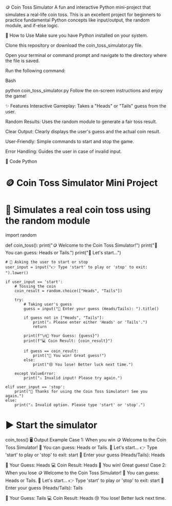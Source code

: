 🪙 Coin Toss Simulator
A fun and interactive Python mini-project that simulates a real-life coin toss. This is an excellent project for beginners to practice fundamental Python concepts like input/output, the random module, and if-else logic.

🚀 How to Use
Make sure you have Python installed on your system.

Clone this repository or download the coin_toss_simulator.py file.

Open your terminal or command prompt and navigate to the directory where the file is saved.

Run the following command:

Bash

python coin_toss_simulator.py
Follow the on-screen instructions and enjoy the game!

✨ Features
Interactive Gameplay: Takes a "Heads" or "Tails" guess from the user.

Random Results: Uses the random module to generate a fair toss result.

Clear Output: Clearly displays the user's guess and the actual coin result.

User-Friendly: Simple commands to start and stop the game.

Error Handling: Guides the user in case of invalid input.

🐍 Code
Python

# 🪙 Coin Toss Simulator Mini Project
# 📌 Simulates a real coin toss using the random module

import random

def coin_toss():
    print("🪙 Welcome to the Coin Toss Simulator!")
    print("🎯 You can guess: Heads or Tails.")
    print("🔄 Let's start...")

    # 🔹 Asking the user to start or stop
    user_input = input("👉 Type 'start' to play or 'stop' to exit: ").lower()

    if user_input == 'start':
        # Tossing the coin
        coin_result = random.choice(["Heads", "Tails"])

        try:
            # Taking user's guess
            guess = input("🔮 Enter your guess (Heads/Tails): ").title()

            if guess not in ["Heads", "Tails"]:
                print("⚠️ Please enter either 'Heads' or 'Tails'.")
                return

            print(f"\n🧑 Your Guess: {guess}")
            print(f"💻 Coin Result: {coin_result}")

            if guess == coin_result:
                print("🎉 You win! Great guess!")
            else:
                print("😢 You lose! Better luck next time.")

        except ValueError:
            print("⚠️ Invalid input! Please try again.")

    elif user_input == 'stop':
        print("👋 Thanks for using the Coin Toss Simulator! See you again.")
    else:
        print("⚠️ Invalid option. Please type 'start' or 'stop'.")

# ▶️ Start the simulator
coin_toss()
🖥️ Output Example
Case 1: When you win
🪙 Welcome to the Coin Toss Simulator!
🎯 You can guess: Heads or Tails.
🔄 Let's start...
👉 Type 'start' to play or 'stop' to exit: start
🔮 Enter your guess (Heads/Tails): Heads

🧑 Your Guess: Heads
💻 Coin Result: Heads
🎉 You win! Great guess!
Case 2: When you lose
🪙 Welcome to the Coin Toss Simulator!
🎯 You can guess: Heads or Tails.
🔄 Let's start...
👉 Type 'start' to play or 'stop' to exit: start
🔮 Enter your guess (Heads/Tails): Tails

🧑 Your Guess: Tails
💻 Coin Result: Heads
😢 You lose! Better luck next time.
